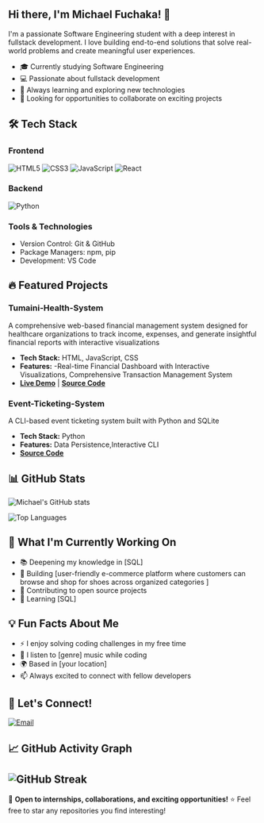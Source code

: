## Hi there, I'm Michael Fuchaka!  👋

I'm a passionate Software Engineering student with a deep interest in fullstack development. I love building end-to-end solutions that solve real-world problems and create meaningful user experiences.

- 🎓 Currently studying Software Engineering
- 💻 Passionate about fullstack development
- 🌱 Always learning and exploring new technologies
- 🎯 Looking for opportunities to collaborate on exciting projects

## 🛠️ Tech Stack
### Frontend
![HTML5](https://img.shields.io/badge/-HTML5-E34F26?style=flat-square&logo=html5&logoColor=white)
![CSS3](https://img.shields.io/badge/-CSS3-1572B6?style=flat-square&logo=css3&logoColor=white)
![JavaScript](https://img.shields.io/badge/-JavaScript-F7DF1E?style=flat-square&logo=javascript&logoColor=black)
![React](https://img.shields.io/badge/-React-61DAFB?style=flat-square&logo=react&logoColor=black)
### Backend
![Python](https://img.shields.io/badge/-Python-3776AB?style=flat-square&logo=python&logoColor=white)

### Tools & Technologies
- Version Control: Git & GitHub
- Package Managers: npm, pip
- Development: VS Code

## 🔥 Featured Projects
### Tumaini-Health-System
A comprehensive web-based financial management system designed for healthcare organizations to track income, expenses, and generate insightful financial reports with interactive visualizations
- **Tech Stack:** HTML, JavaScript, CSS
- **Features:** -Real-time Financial Dashboard with Interactive Visualizations, Comprehensive Transaction Management System
- **[Live Demo](https://michaelfuchaka.github.io/Capstone-Project-Tumaini-Health-System/)** | **[Source Code](https://github.com/michaelfuchaka/Capstone-Project-Tumaini-Health-System)**

### Event-Ticketing-System 
A CLI-based event ticketing system built with Python and SQLite
- **Tech Stack:** Python
- **Features:** Data Persistence,Interactive CLI
- **[Source Code](https://github.com/michaelfuchaka/event-ticketing-system)**


## 📊 GitHub Stats
![Michael's GitHub stats](https://github-readme-stats.vercel.app/api?username=michaelfuchaka&show_icons=true&theme=radical)  

![Top Languages](https://github-readme-stats.vercel.app/api/top-langs/?username=michaelfuchaka&layout=compact&theme=radical)

## 🎯 What I'm Currently Working On
- 📚 Deepening my knowledge in [SQL]
- 🔨 Building  [user-friendly e-commerce platform where customers can browse and shop for shoes across organized categories ]
- 🌟 Contributing to open source projects
- 📖 Learning [SQL]

## 💡 Fun Facts About Me
- ⚡ I enjoy solving coding challenges in my free time
- 🎵 I listen to [genre] music while coding
- 🌍 Based in [your location]
- 📫 Always excited to connect with fellow developers

## 🤝 Let's Connect!
[![Email](https://img.shields.io/badge/-Email-D14836?style=flat-square&logo=gmail&logoColor=white)](mailto:fuchakamichael06@gmail.com)
<!--
[![LinkedIn](https://img.shields.io/badge/-LinkedIn-0077B5?style=flat-square&logo=linkedin&logoColor=white)](your-linkedin-url)
[![Twitter](https://img.shields.io/badge/-Twitter-1DA1F2?style=flat-square&logo=twitter&logoColor=white)](your-twitter-url)
[![Portfolio](https://img.shields.io/badge/-Portfolio-000000?style=flat-square&logo=vercel&logoColor=white)](your-portfolio-url)-->

## 📈 GitHub Activity Graph
![GitHub Streak](https://github-readme-streak-stats.herokuapp.com/?user=michaelfuchaka&theme=radical)
---

💼 **Open to internships, collaborations, and exciting opportunities!**
⭐️ Feel free to star any repositories you find interesting!

<!--
**michaelfuchaka/michaelfuchaka** is a ✨ _special_ ✨ repository because its `README.md` (this file) appears on your GitHub profile.

Here are some ideas to get you started:

- 🔭 I’m currently working on ...
- 🌱 I’m currently learning ...
- 👯 I’m looking to collaborate on ...
- 🤔 I’m looking for help with ...
- 💬 Ask me about ...
- 📫 How to reach me: ...
- 😄 Pronouns: ...
- ⚡ Fun fact: ...
-->
